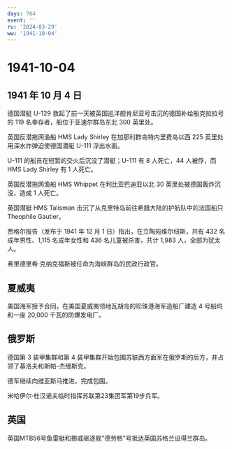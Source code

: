 ```yaml
---
days: 764
event: ''
ru: '2024-03-29'
ww: '1941-10-04'
---
```


# 1941-10-04

## 1941 年 10 月 4 日

德国潜艇 U-129
救起了前一天被英国巡洋舰肯尼亚号击沉的德国补给船克拉拉号的 119
名幸存者，船位于亚速尔群岛东北 300 英里处。

英国反潜拖网渔船 HMS Lady Shirley 在加那利群岛特内里费岛以西 225
英里处用深水炸弹迫使德国潜艇 U-111 浮出水面。

U-111 的船员在短暂的交火后沉没了潜艇；U-111 有 8 人死亡，44 人被俘，而
HMS Lady Shirley 有 1 人死亡。

英国反潜拖网渔船 HMS Whippet 在利比亚巴迪亚以北 30
英里处被德国轰炸沉没，造成 1 人死亡。

英国潜艇 HMS Talisman 击沉了从克里特岛前往希腊大陆的护航队中的法国船只
Theophile Gautier。

贾格尔报告（发布于 1941 年 12 月 1 日）指出，在立陶宛维尔纽斯，共有 432
名成年男性、1,115 名成年女性和 436 名儿童被杀害，共计 1,983
人，全部为犹太人。

弗里德里希·克纳克福斯被任命为海峡群岛的民政行政官。

## 夏威夷

美国海军授予合同，在美国夏威夷领地瓦胡岛的珍珠港海军造船厂建造 4
号船坞和一座 20,000 千瓦的防爆发电厂。

## 俄罗斯

德国第 3 装甲集群和第 4
装甲集群开始包围苏联西方面军在俄罗斯的后方，并占领了基洛夫和斯帕-杰缅斯克。

德军继续向维亚斯马推进，完成包围。

米哈伊尔·杜汉诺夫临时指挥苏联第23集团军第19步兵军。

## 英国

英国MTB56号鱼雷艇和挪威驱逐舰"德劳格"号抵达英国苏格兰设得兰群岛。